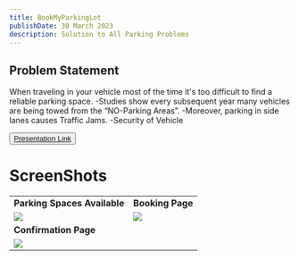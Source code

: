 ```yaml
---
title: BookMyParkingLot
publishDate: 30 March 2023
description: Solution to All Parking Problems
---
```


## Problem Statement
When traveling in your vehicle most of the time it's too difficult to find a reliable parking space.
-Studies show every subsequent year many vehicles are being towed from the “NO-Parking Areas”.
-Moreover, parking in side lanes causes Traffic Jams.
-Security of Vehicle

<button class="button"
        ><a target='_blank' href="https://docs.google.com/presentation/d/1HHXv_cyowag3-46fJaYTYJBLmh_6kZCr3NXGMwqHuUQ/edit?usp=sharing">Presentation Link</a>
</button>

# ScreenShots
<table>
  <tr>
    <td><b>Parking Spaces Available</td>
     <td><b>Booking Page</td>

  </tr>
  <tr>
    <td><img src="https://user-images.githubusercontent.com/77025176/200157452-68125b50-ffe3-4493-a194-19121da99069.png"   ></td>
    <td><img src="https://user-images.githubusercontent.com/77025176/200157464-c12e502d-70ec-4fce-80e5-4de30480689d.png"  ></td>
  </tr>
  <tr><td><b>Confirmation Page</td></tr>
   <td><img src="https://user-images.githubusercontent.com/77025176/221407775-900e4c7a-67b3-471d-9488-c95b3fa4670f.png"  ></td>
 </table>

